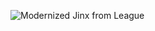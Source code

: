 ![Modernized Jinx from League](https://i.pinimg.com/236x/9e/13/93/9e1393642073684f7bfd3f68efd50a1e.jpg)
